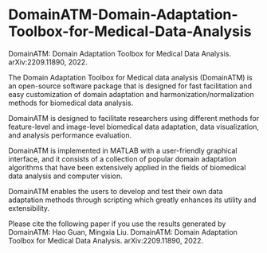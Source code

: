 # DomainATM-Domain-Adaptation-Toolbox-for-Medical-Data-Analysis
DomainATM: Domain Adaptation Toolbox for Medical Data Analysis.  arXiv:2209.11890, 2022.


The Domain Adaptation Toolbox for Medical data analysis (DomainATM) is an open-source software package that is designed for fast facilitation and easy customization of domain adaptation and harmonization/normalization methods for biomedical data analysis.

DomainATM is designed to facilitate researchers using different methods for feature-level and image-level biomedical data adaptation, data visualization, and analysis performance evaluation.

DomainATM is implemented in MATLAB with a user-friendly graphical interface, and it consists of a collection of popular domain adaptation algorithms that have been extensively applied in the fields of biomedical data analysis and computer vision.

DomainATM enables the users to develop and test their own data adaptation methods through scripting which greatly enhances its utility and extensibility.




Please cite the following paper if you use the results generated by DomainATM:
Hao Guan,  Mingxia Liu. DomainATM: Domain Adaptation Toolbox for Medical Data Analysis. arXiv:2209.11890, 2022.
